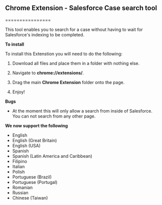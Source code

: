 ## Chrome Extension - Salesforce Case search tool
================

This tool enables you to search for a case without having to wait for Salesforce's indexing to be completed.

**To install**

To install this Extenstion you will need to do the following:

1) Download all files and place them in a folder with nothing else.

2) Navigate to **chrome://extensions/**.

3) Drag the main **Chrome Extension** folder onto the page.

4) Enjoy!

**Bugs**
- At the moment this will only allow a search from inside of Salesforce. You can not search from any other page.

**We now support the following**
- English
- English (Great Britain)
- English (USA)
- Spanish
- Spanish (Latin America and Caribbean)
- Filipino
- Italian
- Polish
- Portuguese (Brazil)
- Portuguese (Portugal)
- Romanian
- Russian
- Chinese (Taiwan)